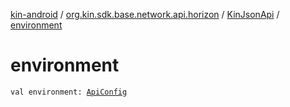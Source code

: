 [kin-android](../../index.md) / [org.kin.sdk.base.network.api.horizon](../index.md) / [KinJsonApi](index.md) / [environment](./environment.md)

# environment

`val environment: `[`ApiConfig`](../../org.kin.sdk.base.stellar.models/-api-config/index.md)